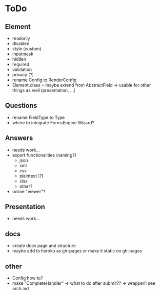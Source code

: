 # ToDo

## Element

* readonly
* disabled
* style (custom)
* inputmask
* hidden
* required
* validation
* privacy (?)
* rename Config to RenderConfig
* Element.class = maybe extend from AbstractField -> usable for other things as well (presentation, ...)

## Questions

* rename FieldType to Type
* where to integrate FormsEngine Wizard?

## Answers

* needs work...
* export functionalities (naming?)
    * json
    * xml
    * csv
    * plaintext (?)
    * xlsx
    * other?
* online "viewer"?

## Presentation

* needs work...

## docs

* create docs page and structure
* maybe add to heroku as gh-pages or make it static on gh-pages

## other

* Config how to?
* make "CompleteHandler" -> what to do after submit?? -> wrapper!! see arch.md

